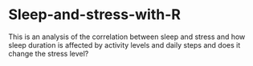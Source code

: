 # Sleep-and-stress-with-R
This is an analysis of the correlation between sleep and stress and how sleep duration is affected by activity levels and daily steps and does it change the stress level?
